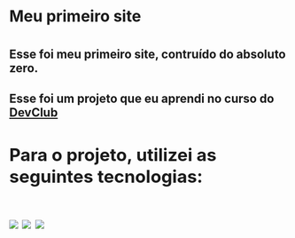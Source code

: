 <h1> Meu primeiro site<h1/>
<h2>Esse foi meu primeiro site, contruído do absoluto zero.<h2/>
<h2> Esse foi um projeto que eu aprendi no curso do <a href="https://rodolfomori.com.br/devclub">DevClub<a/><h2/>
<h2>Para o projeto, utilizei as seguintes tecnologias:<h2/>
<img src="https://img.shields.io/badge/HTML5-E34F26?style=for-the-badge&logo=html5&logoColor=white"> <img src="https://img.shields.io/badge/CSS3-1572B6?style=for-the-badge&logo=css3&logoColor=white"> <img src="https://img.shields.io/badge/JavaScript-F7DF1E?style=for-the-badge&logo=javascript&logoColor=black">
